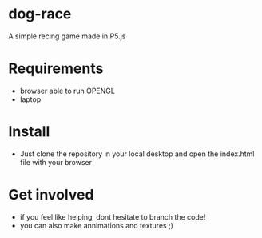 # dog-race
A simple recing game made in P5.js

# Requirements

- browser able to run OPENGL
- laptop

# Install

- Just clone the repository in your local desktop and open the index.html file with your browser

# Get involved

- if you feel like helping, dont hesitate to branch the code!
- you can also make annimations and textures ;)
